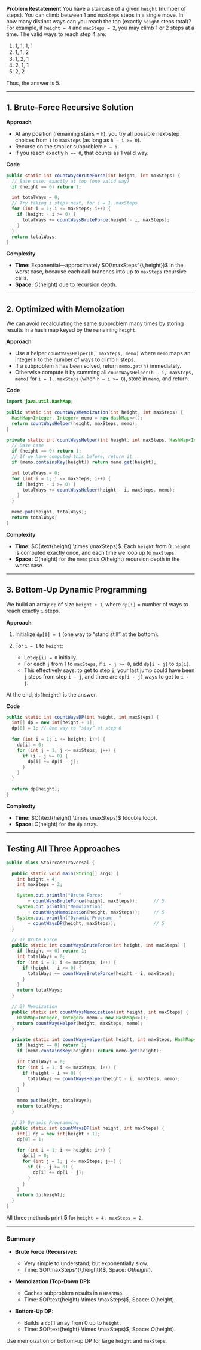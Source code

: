 **Problem Restatement**
You have a staircase of a given `height` (number of steps). You can climb between 1 and `maxSteps` steps in a single move. In how many distinct ways can you reach the top (exactly `height` steps total)? For example, if `height = 4` and `maxSteps = 2`, you may climb 1 or 2 steps at a time. The valid ways to reach step 4 are:

1. 1, 1, 1, 1
2. 1, 1, 2
3. 1, 2, 1
4. 2, 1, 1
5. 2, 2

Thus, the answer is 5.

---

## 1. Brute-Force Recursive Solution

**Approach**

* At any position (remaining stairs = `h`), you try all possible next‐step choices from `1` to `maxSteps` (as long as `h – i >= 0`).
* Recurse on the smaller subproblem `h – i`.
* If you reach exactly `h == 0`, that counts as 1 valid way.

**Code**

```java
public static int countWaysBruteForce(int height, int maxSteps) {
  // Base case: exactly at top (one valid way)
  if (height == 0) return 1;

  int totalWays = 0;
  // Try taking i steps next, for i = 1..maxSteps
  for (int i = 1; i <= maxSteps; i++) {
    if (height - i >= 0) {
      totalWays += countWaysBruteForce(height - i, maxSteps);
    }
  }
  return totalWays;
}
```

**Complexity**

* **Time:** Exponential—approximately $O(\maxSteps^{\,height})$ in the worst case, because each call branches into up to `maxSteps` recursive calls.
* **Space:** $O(\text{height})$ due to recursion depth.

---

## 2. Optimized with Memoization

We can avoid recalculating the same subproblem many times by storing results in a hash map keyed by the remaining `height`.

**Approach**

* Use a helper `countWaysHelper(h, maxSteps, memo)` where `memo` maps an integer `h` to the number of ways to climb `h` steps.
* If a subproblem `h` has been solved, return `memo.get(h)` immediately.
* Otherwise compute it by summing all `countWaysHelper(h – i, maxSteps, memo)` for `i = 1..maxSteps` (when `h – i >= 0`), store in `memo`, and return.

**Code**

```java
import java.util.HashMap;

public static int countWaysMemoization(int height, int maxSteps) {
  HashMap<Integer, Integer> memo = new HashMap<>();
  return countWaysHelper(height, maxSteps, memo);
}

private static int countWaysHelper(int height, int maxSteps, HashMap<Integer, Integer> memo) {
  // Base case
  if (height == 0) return 1;
  // If we have computed this before, return it
  if (memo.containsKey(height)) return memo.get(height);

  int totalWays = 0;
  for (int i = 1; i <= maxSteps; i++) {
    if (height - i >= 0) {
      totalWays += countWaysHelper(height - i, maxSteps, memo);
    }
  }

  memo.put(height, totalWays);
  return totalWays;
}
```

**Complexity**

* **Time:** $O(\text{height} \times \maxSteps)$. Each `height` from 0..`height` is computed exactly once, and each time we loop up to `maxSteps`.
* **Space:** $O(\text{height})$ for the `memo` plus $O(\text{height})$ recursion depth in the worst case.

---

## 3. Bottom-Up Dynamic Programming

We build an array `dp` of size `height + 1`, where `dp[i]` = number of ways to reach exactly `i` steps.

**Approach**

1. Initialize `dp[0] = 1` (one way to “stand still” at the bottom).
2. For `i = 1` to `height`:

   * Let `dp[i] = 0` initially.
   * For each `j` from 1 to `maxSteps`, if `i - j >= 0`, add `dp[i - j]` to `dp[i]`.
   * This effectively says: to get to step `i`, your last jump could have been `j` steps from step `i - j`, and there are `dp[i - j]` ways to get to `i - j`.

At the end, `dp[height]` is the answer.

**Code**

```java
public static int countWaysDP(int height, int maxSteps) {
  int[] dp = new int[height + 1];
  dp[0] = 1; // One way to “stay” at step 0

  for (int i = 1; i <= height; i++) {
    dp[i] = 0;
    for (int j = 1; j <= maxSteps; j++) {
      if (i - j >= 0) {
        dp[i] += dp[i - j];
      }
    }
  }

  return dp[height];
}
```

**Complexity**

* **Time:** $O(\text{height} \times \maxSteps)$ (double loop).
* **Space:** $O(\text{height})$ for the `dp` array.

---

## Testing All Three Approaches

```java
public class StaircaseTraversal {

  public static void main(String[] args) {
    int height = 4;
    int maxSteps = 2;

    System.out.println("Brute Force:      " 
        + countWaysBruteForce(height, maxSteps));      // 5
    System.out.println("Memoization:      " 
        + countWaysMemoization(height, maxSteps));     // 5
    System.out.println("Dynamic Program:  " 
        + countWaysDP(height, maxSteps));              // 5
  }

  // 1) Brute Force
  public static int countWaysBruteForce(int height, int maxSteps) {
    if (height == 0) return 1;
    int totalWays = 0;
    for (int i = 1; i <= maxSteps; i++) {
      if (height - i >= 0) {
        totalWays += countWaysBruteForce(height - i, maxSteps);
      }
    }
    return totalWays;
  }

  // 2) Memoization
  public static int countWaysMemoization(int height, int maxSteps) {
    HashMap<Integer, Integer> memo = new HashMap<>();
    return countWaysHelper(height, maxSteps, memo);
  }

  private static int countWaysHelper(int height, int maxSteps, HashMap<Integer, Integer> memo) {
    if (height == 0) return 1;
    if (memo.containsKey(height)) return memo.get(height);

    int totalWays = 0;
    for (int i = 1; i <= maxSteps; i++) {
      if (height - i >= 0) {
        totalWays += countWaysHelper(height - i, maxSteps, memo);
      }
    }

    memo.put(height, totalWays);
    return totalWays;
  }

  // 3) Dynamic Programming
  public static int countWaysDP(int height, int maxSteps) {
    int[] dp = new int[height + 1];
    dp[0] = 1;

    for (int i = 1; i <= height; i++) {
      dp[i] = 0;
      for (int j = 1; j <= maxSteps; j++) {
        if (i - j >= 0) {
          dp[i] += dp[i - j];
        }
      }
    }
    return dp[height];
  }
}
```

All three methods print **5** for `height = 4, maxSteps = 2`.

---

### Summary

* **Brute Force (Recursive):**

  * Very simple to understand, but exponentially slow.
  * Time: $O(\maxSteps^{\,height})$, Space: $O(height)$.

* **Memoization (Top-Down DP):**

  * Caches subproblem results in a `HashMap`.
  * Time: $O(\text{height} \times \maxSteps)$, Space: $O(\text{height})$.

* **Bottom-Up DP:**

  * Builds a `dp[]` array from 0 up to `height`.
  * Time: $O(\text{height} \times \maxSteps)$, Space: $O(\text{height})$.

Use memoization or bottom-up DP for large `height` and `maxSteps`.
